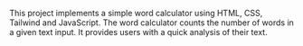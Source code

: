 This project implements a simple word calculator using HTML, CSS, Tailwind and JavaScript. The word calculator counts the number of words in a given text input. It provides users with a quick analysis of their text.
